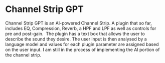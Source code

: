 # Channel Strip GPT
Channel Strip GPT is an AI-powered Channel Strip. A plugin that so far, includes EQ, Compression, Reverb, a HPF and LPF as well as controls for pre and post-gain.  The plugin has a text box that allows the user to describe the sound they desire. The user input is then analysed by a language model and values for each plugin parameter are assigned based on the user input. I am still in the process of implementing the AI portion of the channel strip. 
